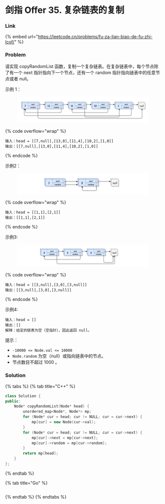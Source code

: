 # 剑指 Offer 35. 复杂链表的复制

### Link

{% embed url="https://leetcode.cn/problems/fu-za-lian-biao-de-fu-zhi-lcof/" %}

### Problem

请实现 copyRandomList 函数，复制一个复杂链表。在复杂链表中，每个节点除了有一个 next 指针指向下一个节点，还有一个 random 指针指向链表中的任意节点或者 null。

示例 1：

<figure><img src="../../.gitbook/assets/image (1).png" alt=""><figcaption></figcaption></figure>

{% code overflow="wrap" %}
```
输入：head = [[7,null],[13,0],[11,4],[10,2],[1,0]]
输出：[[7,null],[13,0],[11,4],[10,2],[1,0]]
```
{% endcode %}

示例2：

<figure><img src="../../.gitbook/assets/image.png" alt=""><figcaption></figcaption></figure>

{% code overflow="wrap" %}
```
输入：head = [[1,1],[2,1]]
输出：[[1,1],[2,1]]
```
{% endcode %}

示例3:

<figure><img src="../../.gitbook/assets/image (3).png" alt=""><figcaption></figcaption></figure>

{% code overflow="wrap" %}
```
输入：head = [[3,null],[3,0],[3,null]]
输出：[[3,null],[3,0],[3,null]]
```
{% endcode %}

示例4:

```
输入：head = []
输出：[]
解释：给定的链表为空（空指针），因此返回 null。
```

提示：

* `-10000 <= Node.val <= 10000`
* `Node.random` 为空（null）或指向链表中的节点。
* 节点数目不超过 1000 。

&#x20;

### Solution

{% tabs %}
{% tab title="C++" %}
```cpp
class Solution {
public:
    Node* copyRandomList(Node* head) {
        unordered_map<Node*, Node*> mp;
        for (Node* cur = head; cur != NULL; cur = cur->next) {
            mp[cur] = new Node(cur->val);
        }
        for (Node* cur = head; cur != NULL; cur = cur->next) {
            mp[cur]->next = mp[cur->next];
            mp[cur]->random = mp[cur->random];
        }
        return mp[head];
    }
};
```
{% endtab %}

{% tab title="Go" %}
```go
```
{% endtab %}
{% endtabs %}
